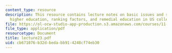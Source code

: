 ```yaml
---
content_type: resource
description: This resource contains lecture notes on basic issues and structure of
  higher education, ranking factors, and remedial education in US colleges.
file: https://ol-ocw-studio-app-production.s3.amazonaws.com/courses/11-126j-economics-of-education-spring-2007/cb671076b32dbedabb914248cf74eb30_lecture23.pdf
file_type: application/pdf
resourcetype: Document
title: lecture23.pdf
uid: cb671076-b32d-beda-bb91-4248cf74eb30
---
```

